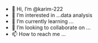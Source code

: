 - 👋 Hi, I’m @karim-222
- 👀 I’m interested in ...data analysis
- 🌱 I’m currently learning ...
- 💞️ I’m looking to collaborate on ...
- 📫 How to reach me ...

<!---
karim-222/karim-222 is a ✨ special ✨ repository because its `README.md` (this file) appears on your GitHub profile.
You can click the Preview link to take a look at your changes.
--->
